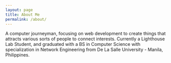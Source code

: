 ```yaml
---
layout: page
title: About Me
permalink: /about/
---
```


A computer journeyman, focusing on web development to create things that attracts various sorts of people to connect interests. Currently a Lighthouse Lab Student, and graduated with a BS in Computer Science with specialization in Network Engineering from De La Salle University - Manila, Philippines.

